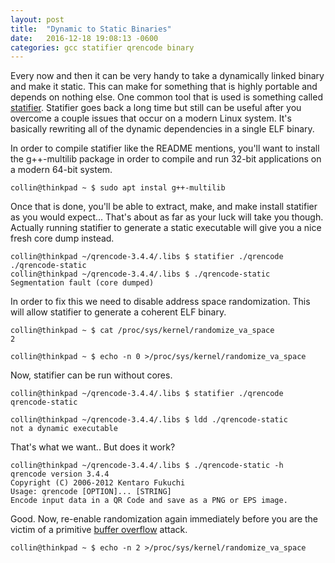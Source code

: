 ```yaml
---
layout: post
title:  "Dynamic to Static Binaries"
date:   2016-12-18 19:08:13 -0600
categories: gcc statifier qrencode binary
---
```

Every now and then it can be very handy to take a dynamically linked binary and make it static. This can make for something that is highly portable and depends on nothing else. One common tool that is used is something called [statifier](http://statifier.sourceforge.net). Statifier goes back a long time but still can be useful after you overcome a couple issues that occur on a modern Linux system. It's basically rewriting all of the dynamic dependencies in a single ELF binary.

In order to compile statifier like the README mentions, you'll want to install the g++-multilib package in order to compile and run 32-bit applications on a modern 64-bit system.

	collin@thinkpad ~ $ sudo apt instal g++-multilib

Once that is done, you'll be able to extract, make, and make install statifier as you would expect... That's about as far as your luck will take you though. Actually running statifier to generate a static executable will give you a nice fresh core dump instead.

	collin@thinkpad ~/qrencode-3.4.4/.libs $ statifier ./qrencode ./qrencode-static
	collin@thinkpad ~/qrencode-3.4.4/.libs $ ./qrencode-static 
	Segmentation fault (core dumped)

In order to fix this we need to disable address space randomization. This will allow statifier to generate a coherent ELF binary.

	collin@thinkpad ~ $ cat /proc/sys/kernel/randomize_va_space
	2

	collin@thinkpad ~ $ echo -n 0 >/proc/sys/kernel/randomize_va_space

Now, statifier can be run without cores.

	collin@thinkpad ~/qrencode-3.4.4/.libs $ statifier ./qrencode qrencode-static

	collin@thinkpad ~/qrencode-3.4.4/.libs $ ldd ./qrencode-static 
	not a dynamic executable

That's what we want.. But does it work?

	collin@thinkpad ~/qrencode-3.4.4/.libs $ ./qrencode-static -h
	qrencode version 3.4.4
	Copyright (C) 2006-2012 Kentaro Fukuchi
	Usage: qrencode [OPTION]... [STRING]
	Encode input data in a QR Code and save as a PNG or EPS image.

Good. Now, re-enable randomization again immediately before you are the victim of a primitive [buffer overflow](https://www.youtube.com/watch?v=1S0aBV-Waeo) attack.

	collin@thinkpad ~ $ echo -n 2 >/proc/sys/kernel/randomize_va_space

